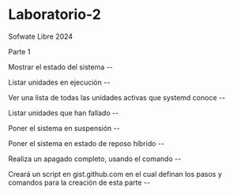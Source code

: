 # Laboratorio-2
Sofwate Libre 2024


Parte 1

Mostrar el estado del sistema  --

Listar unidades en ejecución  --

Ver una lista de todas las unidades activas que systemd
conoce  --

Listar unidades que han fallado  --  

Poner el sistema en suspensión  --

Poner el sistema en estado de reposo híbrido  --

Realiza un apagado completo, usando el comando  --  

Creará un script en gist.github.com en el cual definan
los pasos y comandos para la creación de esta parte  --  
